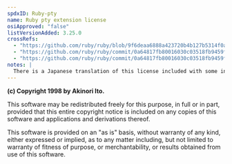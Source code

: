 ```yaml
---
spdxID: Ruby-pty
name: Ruby pty extension license
osiApproved: "false"
listVersionAdded: 3.25.0
crossRefs: 
  - "https://github.com/ruby/ruby/blob/9f6deaa6888a423720b4b127b5314f0ad26cc2e6/ext/pty/pty.c#L775-L786"
  - "https://github.com/ruby/ruby/commit/0a64817fb80016030c03518fb9459f63c11605ea#diff-ef5fa30838d6d0cecad9e675cc50b24628cfe2cb277c346053fafcc36c91c204"
  - "https://github.com/ruby/ruby/commit/0a64817fb80016030c03518fb9459f63c11605ea#diff-fedf217c1ce44bda01f0a678d3ff8b198bed478754d699c527a698ad933979a0"
notes: |
  There is a Japanese translation of this license included with some instances of use.
---
```


**(c) Copyright 1998 by Akinori Ito.**

This software may be redistributed freely for this purpose, in full or in part, provided that this entire copyright notice is included on any copies of this software and applications and derivations thereof.

This software is provided on an "as is" basis, without warranty of any kind, either expressed or implied, as to any matter including, but not limited to warranty of fitness of purpose, or merchantability, or results obtained from use of this software.
